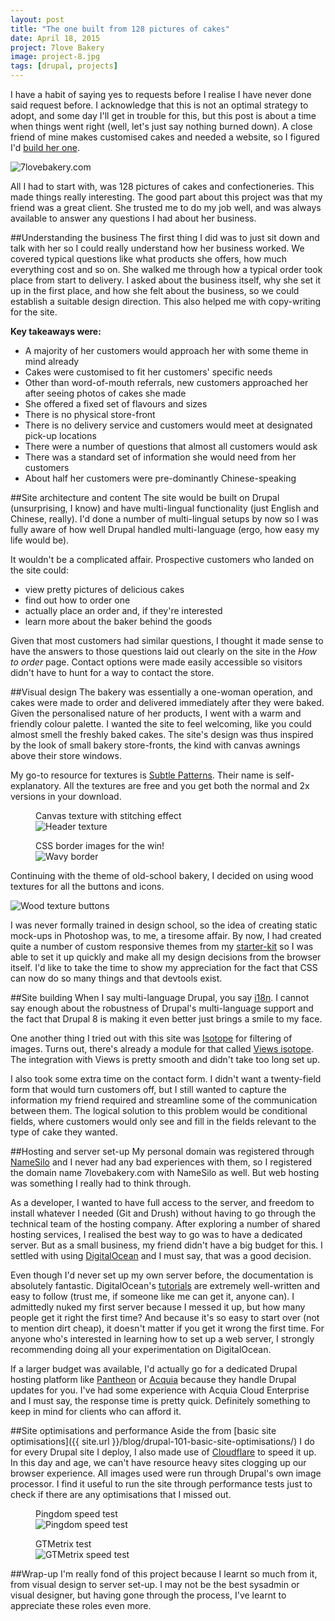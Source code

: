 ```yaml
---
layout: post
title: "The one built from 128 pictures of cakes"
date: April 18, 2015
project: 7love Bakery
image: project-8.jpg
tags: [drupal, projects]
---
```

I have a habit of saying yes to requests before I realise I have never done said request before. I acknowledge that this is not an optimal strategy to adopt, and some day I'll get in trouble for this, but this post is about a time when things went right (well, let's just say nothing burned down). A close friend of mine makes customised cakes and needed a website, so I figured I'd [build her one](http://www.7lovebakery.com).

<img src="{{ site.url }}/images/posts/7love/7love.jpg" alt="7lovebakery.com"/>

All I had to start with, was 128 pictures of cakes and confectioneries. This made things really interesting. The good part about this project was that my friend was a great client. She trusted me to do my job well, and was always available to answer any questions I had about her business.

##Understanding the business
The first thing I did was to just sit down and talk with her so I could really understand how her business worked. We covered typical questions like what products she offers, how much everything cost and so on. She walked me through how a typical order took place from start to delivery. I asked about the business itself, why she set it up in the first place, and how she felt about the business, so we could establish a suitable design direction. This also helped me with copy-writing for the site.

<p class="no-margin"><strong>Key takeaways were:</strong></p>
<ul>
<li class="no-margin">A majority of her customers would approach her with some theme in mind already</li>
<li class="no-margin">Cakes were customised to fit her customers' specific needs</li>
<li class="no-margin">Other than word-of-mouth referrals, new customers approached her after seeing photos of cakes she made</li>
<li class="no-margin">She offered a fixed set of flavours and sizes</li>
<li class="no-margin">There is no physical store-front</li>
<li class="no-margin">There is no delivery service and customers would meet at designated pick-up locations</li>
<li class="no-margin">There were a number of questions that almost all customers would ask</li>
<li class="no-margin">There was a standard set of information she would need from her customers</li>
<li class>About half her customers were pre-dominantly Chinese-speaking</li>
</ul>

##Site architecture and content
The site would be built on Drupal (unsurprising, I know) and have multi-lingual functionality (just English and Chinese, really). I'd done a number of multi-lingual setups by now so I was fully aware of how well Drupal handled multi-language (ergo, how easy my life would be).

<p class="no-margin">It wouldn't be a complicated affair. Prospective customers who landed on the site could:</p>
<ul>
<li class="no-margin">view pretty pictures of delicious cakes</li>
<li class="no-margin">find out how to order one</li>
<li class="no-margin">actually place an order and, if they're interested</li>
<li>learn more about the baker behind the goods</li>
</ul>

Given that most customers had similar questions, I thought it made sense to have the answers to those questions laid out clearly on the site in the *How to order* page. Contact options were made easily accessible so visitors didn't have to hunt for a way to contact the store.

##Visual design
The bakery was essentially a one-woman operation, and cakes were made to order and delivered immediately after they were baked. Given the personalised nature of her products, I went with a warm and friendly colour palette. I wanted the site to feel welcoming, like you could almost smell the freshly baked cakes. The site's design was thus inspired by the look of small bakery store-fronts, the kind with canvas awnings above their store windows.

My go-to resource for textures is [Subtle Patterns](http://subtlepatterns.com/). Their name is self-explanatory. All the textures are free and you get both the normal and 2x versions in your download. 

<div class="figure-wrapper">
<figure class="two-col">
<figcaption>Canvas texture with stitching effect</figcaption>
<img src="{{ site.url }}/images/posts/7love/canvas.jpg" alt="Header texture"/>
</figure>
<figure class="two-col">
<figcaption>CSS border images for the win!</figcaption>
<img src="{{ site.url }}/images/posts/7love/awning.jpg" alt="Wavy border"/>
</figure>
</div>

Continuing with the theme of old-school bakery, I decided on using wood textures for all the buttons and icons. 

<img src="{{ site.url }}/images/posts/7love/buttons.jpg" alt="Wood texture buttons"/>

I was never formally trained in design school, so the idea of creating static mock-ups in Photoshop was, to me, a tiresome affair. By now, I had created quite a number of custom responsive themes from my [starter-kit](https://www.drupal.org/sandbox/hj_chen/2345293) so I was able to set it up quickly and make all my design decisions from the browser itself. I'd like to take the time to show my appreciation for the fact that CSS can now do so many things and that devtools exist. 

##Site building
When I say multi-language Drupal, you say [i18n](https://www.drupal.org/project/i18n). I cannot say enough about the robustness of Drupal's multi-language support and the fact that Drupal 8 is making it even better just brings a smile to my face.

One another thing I tried out with this site was [Isotope](http://isotope.metafizzy.co/) for filtering of images. Turns out, there's already a module for that called [Views isotope](https://www.drupal.org/project/views_isotope). The integration with Views is pretty smooth and didn't take too long set up.

I also took some extra time on the contact form. I didn't want a twenty-field form that would turn customers off, but I still wanted to capture the information my friend required and streamline some of the communication between them. The logical solution to this problem would be conditional fields, where customers would only see and fill in the fields relevant to the type of cake they wanted.

##Hosting and server set-up
My personal domain was registered through [NameSilo](http://www.namesilo.com/) and I never had any bad experiences with them, so I registered the domain name 7lovebakery.com with NameSilo as well. But web hosting was something I really had to think through.

As a developer, I wanted to have full access to the server, and freedom to install whatever I needed (Git and Drush) without having to go through the technical team of the hosting company. After exploring a number of shared hosting services, I realised the best way to go was to have a dedicated server. But as a small business, my friend didn't have a big budget for this. I settled with using [DigitalOcean](https://www.digitalocean.com/) and I must say, that was a good decision.

Even though I'd never set up my own server before, the documentation is absolutely fantastic. DigitalOcean's [tutorials](https://www.digitalocean.com/community/tutorials) are extremely well-written and easy to follow (trust me, if someone like me can get it, anyone can). I admittedly nuked my first server because I messed it up, but how many people get it right the first time? And because it's so easy to start over (not to mention dirt cheap), it doesn't matter if you get it wrong the first time. For anyone who's interested in learning how to set up a web server, I strongly recommending doing all your experimentation on DigitalOcean. 

If a larger budget was available, I'd actually go for a dedicated Drupal hosting platform like [Pantheon](https://pantheon.io/) or [Acquia](https://www.acquia.com/) because they handle Drupal updates for you. I've had some experience with Acquia Cloud Enterprise and I must say, the response time is pretty quick. Definitely something to keep in mind for clients who can afford it.

##Site optimisations and performance
Aside the from [basic site optimisations]({{ site.url }}/blog/drupal-101-basic-site-optimisations/) I do for every Drupal site I deploy, I also made use of [Cloudflare](https://www.cloudflare.com/) to speed it up. In this day and age, we can't have resource heavy sites clogging up our browser experience. All images used were run through Drupal's own image processor. I find it useful to run the site through performance tests just to check if there are any optimisations that I missed out.

<figure>
<figcaption>Pingdom speed test</figcaption>
<img src="{{ site.url }}/images/posts/7love/pingdom.jpg" alt="Pingdom speed test"/>
</figure>

<figure>
<figcaption>GTMetrix test</figcaption>
<img src="{{ site.url }}/images/posts/7love/gtmetrix.jpg" alt="GTMetrix speed test"/>
</figure>

##Wrap-up
I'm really fond of this project because I learnt so much from it, from visual design to server set-up. I may not be the best sysadmin or visual designer, but having gone through the process, I've learnt to appreciate these roles even more.

